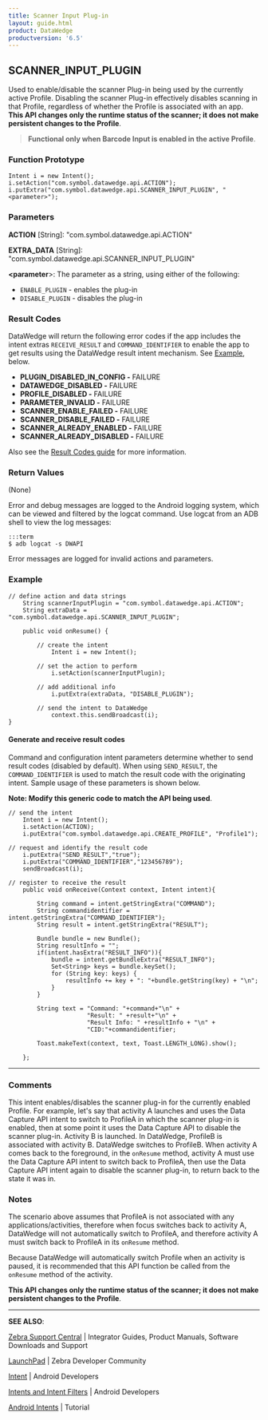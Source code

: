 ```yaml
---
title: Scanner Input Plug-in 
layout: guide.html
product: DataWedge
productversion: '6.5'
---
```


## SCANNER_INPUT_PLUGIN

Used to enable/disable the scanner Plug-in being used by the currently active Profile. Disabling the scanner Plug-in effectively disables scanning in that Profile, regardless of whether the Profile is associated with an app. **This API changes only the runtime status of the scanner; it does not make persistent changes to the Profile**. 

> **Functional only when Barcode Input is enabled in the active Profile**. 

### Function Prototype

	Intent i = new Intent();
	i.setAction("com.symbol.datawedge.api.ACTION");
	i.putExtra("com.symbol.datawedge.api.SCANNER_INPUT_PLUGIN", "<parameter>");


### Parameters

**ACTION** [String]: "com.symbol.datawedge.api.ACTION"

**EXTRA_DATA** [String]: "com.symbol.datawedge.api.SCANNER_INPUT_PLUGIN"

**&lt;parameter**&gt;: The parameter as a string, using either of the following:

* `ENABLE_PLUGIN` - enables the plug-in
* `DISABLE_PLUGIN` - disables the plug-in

### Result Codes

DataWedge will return the following error codes if the app includes the intent extras `RECEIVE_RESULT` and `COMMAND_IDENTIFIER` to enable the app to get results using the DataWedge result intent mechanism. See [Example](#example), below. 

* **PLUGIN_DISABLED_IN_CONFIG -** FAILURE
* **DATAWEDGE_DISABLED -** FAILURE
* **PROFILE_DISABLED -** FAILURE
* **PARAMETER_INVALID -** FAILURE
* **SCANNER_ENABLE_FAILED -** FAILURE
* **SCANNER_DISABLE_FAILED -** FAILURE
* **SCANNER_ALREADY_ENABLED -** FAILURE
* **SCANNER_ALREADY_DISABLED -** FAILURE

Also see the [Result Codes guide](../resultinfo) for more information.  

### Return Values
(None)

Error and debug messages are logged to the Android logging system, which can be viewed and filtered by the logcat command. Use logcat from an ADB shell to view the log messages:

	:::term
	$ adb logcat -s DWAPI

Error messages are logged for invalid actions and parameters. 


### Example

	// define action and data strings
		String scannerInputPlugin = "com.symbol.datawedge.api.ACTION";
		String extraData = "com.symbol.datawedge.api.SCANNER_INPUT_PLUGIN";

		public void onResume() {
		        
		    // create the intent
		        Intent i = new Intent();
		        
		    // set the action to perform
		        i.setAction(scannerInputPlugin);
		        
		    // add additional info
		        i.putExtra(extraData, "DISABLE_PLUGIN");
		        
		    // send the intent to DataWedge
		        context.this.sendBroadcast(i);
	}

#### Generate and receive result codes
Command and configuration intent parameters determine whether to send result codes (disabled by default). When using `SEND_RESULT`, the `COMMAND_IDENTIFIER` is used to match the result code with the originating intent. Sample usage of these parameters is shown below. 

**Note: Modify this generic code to match the API being used**.  

	// send the intent
		Intent i = new Intent();
		i.setAction(ACTION);
		i.putExtra("com.symbol.datawedge.api.CREATE_PROFILE", "Profile1");

	// request and identify the result code
		i.putExtra("SEND_RESULT","true");
		i.putExtra("COMMAND_IDENTIFIER","123456789");
		sendBroadcast(i);

	// register to receive the result
		public void onReceive(Context context, Intent intent){

		    String command = intent.getStringExtra("COMMAND");
		    String commandidentifier = intent.getStringExtra("COMMAND_IDENTIFIER");
		    String result = intent.getStringExtra("RESULT");

		    Bundle bundle = new Bundle();
		    String resultInfo = "";
		    if(intent.hasExtra("RESULT_INFO")){
		        bundle = intent.getBundleExtra("RESULT_INFO");
		        Set<String> keys = bundle.keySet();
		        for (String key: keys) {
		            resultInfo += key + ": "+bundle.getString(key) + "\n";
		        }
		    }

		    String text = "Command: "+command+"\n" +
		                  "Result: " +result+"\n" +
		                  "Result Info: " +resultInfo + "\n" +
		                  "CID:"+commandidentifier;
		    
		    Toast.makeText(context, text, Toast.LENGTH_LONG).show();

		};

-----

### Comments
This intent enables/disables the scanner plug-in for the currently enabled Profile. For example, let's say that activity A launches and uses the Data Capture API intent to switch to ProfileA in which the scanner plug-in is enabled, then at some point it uses the Data Capture API to disable the scanner plug-in. Activity B is launched. In DataWedge, ProfileB is associated with activity B. DataWedge switches to ProfileB. When activity A comes back to the foreground, in the `onResume` method, activity A must use the Data Capture API intent to switch back to ProfileA, then use the Data Capture API intent again to disable the scanner plug-in, to return back to the state it was in.

### Notes
The scenario above assumes that ProfileA is not associated with any applications/activities, therefore when focus switches back to activity A, DataWedge will not automatically switch to ProfileA, and therefore activity A must switch back to ProfileA in its `onResume` method.

Because DataWedge will automatically switch Profile when an activity is paused, it is recommended that this API function be called from the `onResume` method of the activity.

**This API changes only the runtime status of the scanner; it does not make persistent changes to the Profile**. 

-----

**SEE ALSO**:

[Zebra Support Central](https://www.zebra.com/us/en/support-downloads.html) | Integrator Guides, Product Manuals, Software Downloads and Support

[LaunchPad](https://developer.zebra.com/welcome) | Zebra Developer Community

[Intent](https://developer.android.com/reference/android/content/Intent.html) | Android Developers

[Intents and Intent Filters](http://developer.android.com/guide/components/intents-filters.html) | Android Developers

[Android Intents](http://www.vogella.com/tutorials/AndroidIntent/article.html) | Tutorial
